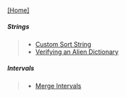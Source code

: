 
[[Home]](https://github.com/anicksaha/leetcode/blob/master/README.md)

##### Strings
> - [Custom Sort String](https://leetcode.com/problems/custom-sort-string/description/)
> - [Verifying an Alien Dictionary](https://leetcode.com/problems/verifying-an-alien-dictionary/description/)

##### Intervals

> - [Merge Intervals](https://leetcode.com/problems/merge-intervals/description/)

